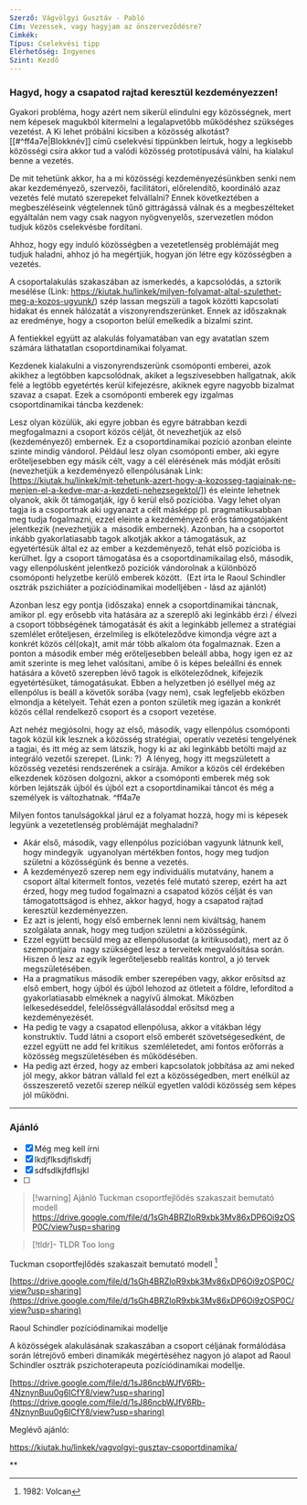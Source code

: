 ```yaml
---
Szerző: Vágvölgyi Gusztáv - Pabló
Cím: Vezessek, vagy hagyjam az önszerveződésre?
Cimkék: 
Típus: Cselekvési tipp
Elérhetőség: Ingyenes
Szint: Kezdő
---
```

### Hagyd, hogy a csapatod rajtad keresztül kezdeményezzen!

Gyakori probléma, hogy azért nem sikerül elindulni egy közösségnek, mert nem képesek magukból kitermelni a legalapvetőbb működéshez szükséges vezetést. A Ki lehet próbálni kicsiben a közösség alkotást? [[#^ff4a7e|Blokknév]] című cselekvési tippünkben leírtuk, hogy a legkisebb közösségi csíra akkor tud a valódi közösség prototípusává válni, ha kialakul benne a vezetés.

De mit tehetünk akkor, ha a mi közösségi kezdeményezésünkben senki nem akar kezdeményező, szervezői, facilitátori, előrelendítő, koordináló azaz vezetés felé mutató szerepeket felvállalni? Ennek következtében a megbeszéléseink végtelennek tűnő gittrágássá válnak és a megbeszélteket egyáltalán nem vagy csak nagyon nyögvenyelős, szervezetlen módon tudjuk közös cselekvésbe fordítani.

Ahhoz, hogy egy induló közösségben a vezetetlenség problémáját meg tudjuk haladni, ahhoz jó ha megértjük, hogyan jön létre egy közösségben a vezetés.

A csoportalakulás szakaszában az ismerkedés, a kapcsolódás, a sztorik mesélése (Link: https://kiutak.hu/linkek/milyen-folyamat-altal-szulethet-meg-a-kozos-ugyunk/) szép lassan megszüli a tagok közötti kapcsolati hidakat és ennek hálózatát a viszonyrendszerünket. Ennek az időszaknak az eredménye, hogy a csoporton belül emelkedik a bizalmi szint.

A fentiekkel együtt az alakulás folyamatában van egy avatatlan szem számára láthatatlan csoportdinamikai folyamat.

Kezdenek kialakulni a viszonyrendszerünk csomóponti emberei, azok akikhez a legtöbben kapcsolódnak, akiket a legszívesebben hallgatnak, akik felé a legtöbb egyetértés kerül kifejezésre, akiknek egyre nagyobb bizalmat szavaz a csapat. Ezek a csomóponti emberek egy izgalmas csoportdinamikai táncba kezdenek:

Lesz olyan közülük, aki egyre jobban és egyre bátrabban kezdi megfogalmazni a csoport közös célját, őt nevezhetjük az első (kezdeményező) embernek. Ez a csoportdinamikai pozíció azonban eleinte szinte mindig vándorol. Például lesz olyan csomóponti ember, aki egyre erőteljesebben egy másik célt, vagy a cél elérésének más módját erősíti (nevezhetjük a kezdeményező ellenpólusának Link: [https://kiutak.hu/linkek/mit-tehetunk-azert-hogy-a-kozosseg-tagjainak-ne-menjen-el-a-kedve-mar-a-kezdeti-nehezsegektol/]) és eleinte lehetnek olyanok, akik őt támogatják, így ő kerül első pozícióba. Vagy lehet olyan tagja is a csoportnak aki ugyanazt a célt másképp pl. pragmatikusabban meg tudja fogalmazni, ezzel eleinte a kezdeményező erős támogatójaként jelentkezik (nevezhetjük a  második embernek). Azonban, ha a csoportot inkább gyakorlatiasabb tagok alkotják akkor a támogatásuk, az egyetértésük által ez az ember a kezdeményező, tehát első pozícióba is kerülhet. Így a csoport támogatása és a csoportdinamikailag első, második, vagy ellenpólusként jelentkező pozíciók vándorolnak a különböző csomóponti helyzetbe kerülő emberek között.  (Ezt írta le Raoul Schindler osztrák pszichiáter a pozíciódinamikai modelljében - lásd az ajánlót)

Azonban lesz egy pontja (időszaka) ennek a csoportdinamikai táncnak, amikor pl. egy erősebb vita hatására az a szereplő aki leginkább érzi / élvezi a csoport többségének támogatását és akit a leginkább jellemez a stratégiai szemlélet erőteljesen, érzelmileg is elköteleződve kimondja végre azt a konkrét közös cél(oka)t, amit már több alkalom óta fogalmaznak. Ezen a ponton a második ember még erőteljesebben beleáll abba, hogy igen ez az amit szerinte is meg lehet valósítani, amibe ő is képes beleállni és ennek hatására a követő szerepben lévő tagok is elköteleződnek, kifejezik egyetértésüket, támogatásukat. Ebben a helyzetben jó eséllyel még az ellenpólus is beáll a követők sorába (vagy nem), csak legfeljebb eközben elmondja a kételyeit. Tehát ezen a ponton születik meg igazán a konkrét közös céllal rendelkező csoport és a csoport vezetése. 

Azt nehéz megjósolni, hogy az első, második, vagy ellenpólus csomóponti tagok közül kik lesznek a közösség stratégiai, operatív vezetési tengelyének a tagjai, és itt még az sem látszik, hogy ki az aki leginkább betölti majd az integráló vezetői szerepet. (Link: ?)  A lényeg, hogy itt megszületett a közösség vezetési rendszerének a csírája. Amikor a közös cél érdekében elkezdenek közösen dolgozni, akkor a csomóponti emberek még sok körben lejátszák újból és újból ezt a csoportdinamikai táncot és még a személyek is változhatnak. ^ff4a7e

Milyen fontos tanulságokkal járul ez a folyamat hozzá, hogy mi is képesek legyünk a vezetetlenség problémáját meghaladni?

-   Akár első, második, vagy ellenpólus pozícióban vagyunk látnunk kell, hogy mindegyik  ugyanolyan mértékben fontos, hogy meg tudjon születni a közösségünk és benne a vezetés.    
-   A kezdeményező szerep nem egy individuális mutatvány, hanem a csoport által kitermelt fontos, vezetés felé mutató szerep, ezért ha azt érzed, hogy meg tudod fogalmazni a csapatod közös célját és van támogatottságod is ehhez, akkor hagyd, hogy a csapatod rajtad keresztül kezdeményezzen.    
-   Ez azt is jelenti, hogy első embernek lenni nem kiváltság, hanem szolgálata annak, hogy meg tudjon születni a közösségünk.    
-   Ezzel együtt becsüld meg az ellenpólusodat (a kritikusodat), mert az ő szempontjaira  nagy szükséged lesz a terveitek megvalósítása során. Hiszen ő lesz az egyik legerőteljesebb realitás kontrol, a jó tervek megszületésében.    
-   Ha a pragmatikus második ember szerepében vagy, akkor erősítsd az első embert, hogy újból és újból lehozod az ötleteit a földre, lefordítod a gyakorlatiasabb elméknek a nagyívű álmokat. Miközben lelkesedéseddel, felelősségvállalásoddal erősítsd meg a kezdeményezését.    
-   Ha pedig te vagy a csapatod ellenpólusa, akkor a vitákban légy konstruktív. Tudd látni a csoport első emberét szövetségesedként, de ezzel együtt ne add fel kritikus  szemléletedet, ami fontos erőforrás a közösség megszületésében és működésében.    
-   Ha pedig azt érzed, hogy az emberi kapcsolatok jobbítása az ami neked jól megy, akkor bátran vállald fel ezt a közösségedben, mert enélkül az összeszerető vezetői szerep nélkül egyetlen valódi közösség sem képes jól működni.    

---

### Ajánló

- [x] Még meg kell írni
- [x] lkdjflksdjflskdfj
- [x] sdfsdlkjfdflsjkl
- [ ] 
 

> [!warning] Ajánló
> Tuckman csoportfejlődés szakaszait bemutató modell
> https://drive.google.com/file/d/1sGh4BRZloR9xbk3Mv86xDP6Oi9zOSP0C/view?usp=sharing

 > [!tldr]- TLDR
 > Too long
 >
 
 
Tuckman csoportfejlődés szakaszait bemutató modell [^Vulcan]


[https://drive.google.com/file/d/1sGh4BRZloR9xbk3Mv86xDP6Oi9zOSP0C/view?usp=sharing](https://drive.google.com/file/d/1sGh4BRZloR9xbk3Mv86xDP6Oi9zOSP0C/view?usp=sharing)

Raoul Schindler pozíciódinamikai modellje

A közösségek alakulásának szakaszában a csoport céljának formálódása során létrejövő emberi dinamikák megértéséhez nagyon jó alapot ad Raoul Schindler osztrák pszichoterapeuta pozíciódinamikai modellje.

[https://drive.google.com/file/d/1sJ86ncbWJfV6Rb-4NznynBuu0g6ICfY8/view?usp=sharing](https://drive.google.com/file/d/1sJ86ncbWJfV6Rb-4NznynBuu0g6ICfY8/view?usp=sharing)

Meglévő ajánló:

https://kiutak.hu/linkek/vagvolgyi-gusztav-csoportdinamika/

[^Vulcan]:1982: Volcan

**